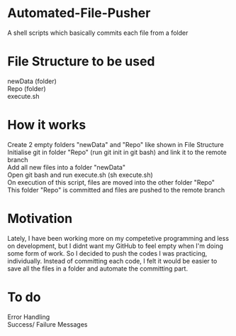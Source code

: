 # Automated-File-Pusher
A shell scripts which basically commits each file from a folder 

# File Structure to be used
newData (folder)  
Repo (folder)  
execute.sh  

# How it works
Create 2 empty folders "newData" and "Repo" like shown in File Structure    
Initialise git in folder "Repo" (run git init in git bash) and link it to the remote branch  
Add all new files into a folder "newData"  
Open git bash and run execute.sh (sh execute.sh)  
On execution of this script, files are moved into the other folder "Repo"      
This folder "Repo" is committed and files are pushed to the remote branch  

# Motivation
Lately, I have been working more on my competetive programming and less on development, but I didnt want my GitHub to feel empty when I'm doing some form of work. So I decided to push the codes I was practicing, individually. Instead of committing each code, I felt it would be easier to save all the files in a folder and automate the  committing part.

# To do
Error Handling  
Success/ Failure Messages  

